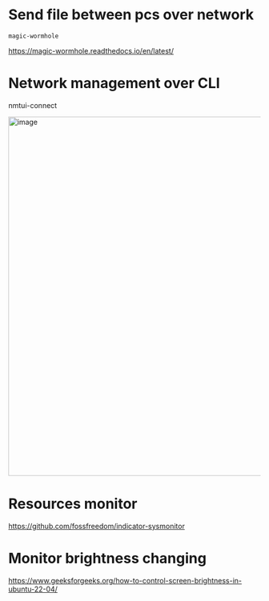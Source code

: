 # Send file between pcs over network
`magic-wormhole`

https://magic-wormhole.readthedocs.io/en/latest/

# Network management over CLI
nmtui-connect

<img width="718" alt="image" src="https://user-images.githubusercontent.com/32226325/192934846-56efc6c3-1e18-4f79-9830-357886497d1c.png">

# Resources monitor
https://github.com/fossfreedom/indicator-sysmonitor

# Monitor brightness changing
https://www.geeksforgeeks.org/how-to-control-screen-brightness-in-ubuntu-22-04/
